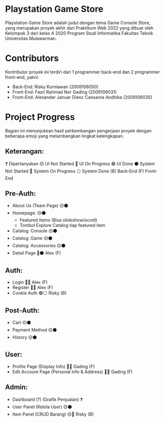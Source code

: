 # Playstation Game Store
Playstation Game Store adalah judul dengan tema Game Console Store, yang merupakan proyek akhir dari Praktikum Web 2022 yang dibuat oleh Kelompok 3 dari kelas A 2020 Program Studi Informatika Fakultas Teknik Universitas Mulawarman.

# Contributors
Kontributor proyek ini terdiri dari 1 programmer back-end dan 2 programmer front-end, yakni:
- Back-End: Risky Kurniawan (2009106050)
- Front-End: Fazri Rahmad Nor Gading (2009106031)
- Front-End: Alexander Januar Dienc Caesarea Andhika (2009106035)

# Project Progress
Bagian ini menunjukkan hasil perkembangan pengerjaan proyek dengan beberapa emoji yang melambangkan tingkat kelengkapan.
## Keterangan:
❓ Dipertanyakan
🟡 UI Not Started
🔵 UI On Progress
🟢 UI Done
⚫ System Not Started
🔘 System On Progress
⚪ System Done
(B) Back-End
(F) Front-End

## Pre-Auth:
- About Us (Team Page) 🟡⚫
- Homepage: 🟡⚫
  - Featured Items (Bisa slideshow/scroll) 
  - Tombol Explore Catalog tiap featured item 
- Catalog: Console 🟡⚫
- Catalog: Game 🟡⚫
- Catalog: Accessories 🟡⚫
- Detail Page 🔵⚫ Alex (F)

## Auth:
- Login 🔵🔘 Alex (F)
- Register 🔵🔘 Alex (F)
- Cookie Auth 🟢⚪ Risky (B)

## Post-Auth:
- Cart 🟡⚫
- Payment Method 🟡⚫
- History 🟡⚫

## User:
- Profile Page (Display Info) 🔵🔘 Gading (F)
- Edit Account Page (Personal Info & Address) 🔵🔘 Gading (F)

## Admin:
- Dashboard (?) (Grafik Penjualan) ❓ 
- User Panel (Kelola User) 🟡⚫
- Item Panel (CRUD Barang) 🟡🔘 Risky (B)

